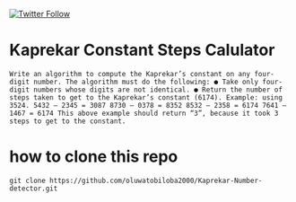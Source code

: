 [![Twitter Follow](https://img.shields.io/twitter/follow/bstevensondev.svg?style=social)](https://twitter.com/Anani_oluwatobi) 

# Kaprekar Constant Steps Calulator

`Write an algorithm to compute the Kaprekar’s constant on any four-digit number. The
algorithm must do the following:
● Take only four-digit numbers whose digits are not identical.
● Return the number of steps taken to get to the Kaprekar’s constant (6174).
Example: using 3524.
5432 – 2345 = 3087
8730 – 0378 = 8352
8532 – 2358 = 6174
7641 – 1467 = 6174
This above example should return “3”, because it took 3 steps to get to the
constant.`

# how to clone this repo
 `git clone https://github.com/oluwatobiloba2000/Kaprekar-Number-detector.git`

